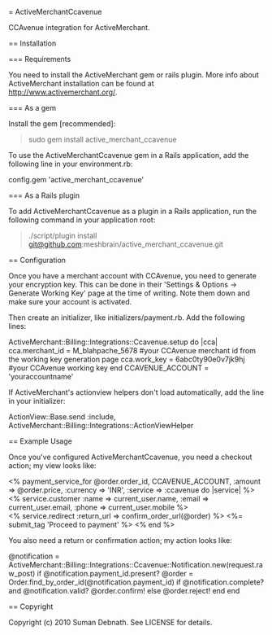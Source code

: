 = ActiveMerchantCcavenue

CCAvenue integration for ActiveMerchant.

== Installation

=== Requirements

You need to install the ActiveMerchant gem or rails plugin. More info about ActiveMerchant installation can be found at http://www.activemerchant.org/.

=== As a gem

Install the gem [recommended]:

  > sudo gem install active_merchant_ccavenue

To use the ActiveMerchantCcavenue gem in a Rails application, add the following line in your environment.rb:

  config.gem 'active_merchant_ccavenue'

=== As a Rails plugin

To add ActiveMerchantCcavenue as a plugin in a Rails application, run the following command in your application root:

  > ./script/plugin install git@github.com:meshbrain/active_merchant_ccavenue.git

== Configuration

Once you have a merchant account with CCAvenue, you need to generate your encryption key. This can be done in their 'Settings & Options -> Generate Working Key' page at the time of writing. Note them down and make sure your account is activated.

Then create an initializer, like initializers/payment.rb. Add the following lines:

  ActiveMerchant::Billing::Integrations::Ccavenue.setup do |cca|
    cca.merchant_id = M_blahpache_5678 #your CCAvenue merchant id from the working key generation page
    cca.work_key = 6abc0ty90e0v7jk9hj #your CCAvenue working key
  end
  CCAVENUE_ACCOUNT = 'youraccountname'

If ActiveMerchant's actionview helpers don't load automatically, add the line in your initializer:

  ActionView::Base.send :include, ActiveMerchant::Billing::Integrations::ActionViewHelper

== Example Usage

Once you've configured ActiveMerchantCcavenue, you need a checkout action; my view looks like:

  <% payment_service_for @order.order_id, CCAVENUE_ACCOUNT,
      :amount => @order.price,
      :currency => 'INR',
      :service => :ccavenue do |service| %>    
    <%  service.customer :name => current_user.name,
               :email => current_user.email,
               :phone => current_user.mobile %>    
    <%  service.redirect :return_url => confirm_order_url(@order) %>
    <%= submit_tag 'Proceed to payment' %>
  <% end %>

You also need a return or confirmation action; my action looks like:

  @notification = ActiveMerchant::Billing::Integrations::Ccavenue::Notification.new(request.raw_post)
  if @notification.payment_id.present?
    @order = Order.find_by_order_id(@notification.payment_id)
    if @notification.complete? and @notification.valid?
      @order.confirm!
    else
      @order.reject!
    end
  end

== Copyright

Copyright (c) 2010 Suman Debnath. See LICENSE for details.
